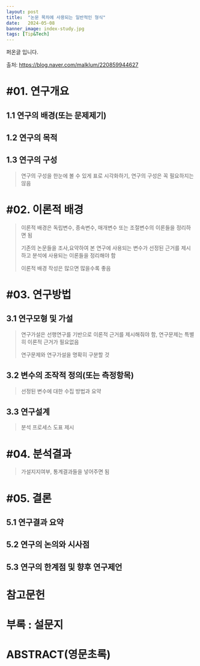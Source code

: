 ```yaml
---
layout: post
title:  "논문 목차에 사용되는 일반적인 형식"
date:   2024-05-08
banner_image: index-study.jpg
tags: [Tip&Tech]
---
```


퍼온글 입니다. 

출처: https://blog.naver.com/malklum/220859944627

<!--more-->

# #01. 연구개요

## 1.1 연구의 배경(또는 문제제기)

## 1.2 연구의 목적

## 1.3 연구의 구성

> 연구의 구성을 한눈에 볼 수 있게 표로 시각화하기, 연구의 구성은 꼭 필요하지는 않음


# #02. 이론적 배경

> 이론적 배경은 독립변수, 종속변수, 매개변수 또는 조절변수의 이론들을 정리하면 됨
>
> 기존의 논문들을 조사,요약하여 본 연구에 사용되는 변수가 선정된 근거를 제시하고 분석에 사용되는 이론들을 정리해야 함
>
> ​이론적 배경 작성은 많으면 많을수록 좋음



# #03. 연구방법

## 3.1 연구모형 및 가설

> 연구가설은 선행연구를 기반으로 이론적 근거를 제시해줘야 함, 연구문제는 특별히 이론적 근거가 필요없음
>
> 연구문제와 연구가설을 명확히 구분할 것

## 3.2 변수의 조작적 정의(또는 측정항목)

> 선정된 변수에 대한 수집 방법과 요약

## 3.3 연구설계

> 분석 프로세스 도표 제시

# #04. 분석결과

> 가설지지여부, 통계결과들을 넣어주면 됨

# #05. 결론

## 5.1 연구결과 요약

## 5.2 연구의 논의와 시사점

## 5.3 연구의 한계점 및 향후 연구제언



# 참고문헌

# 부록 : 설문지

# ABSTRACT(영문초록)
